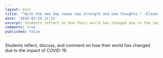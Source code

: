 ```yaml
---
layout: post
title: '"With the new day comes new strength and new thoughts." —Eleanor Roosevelt'
date: '2020-03-29 11:31'
excerpt: Students reflect on how their world has changed due to the impact of COVID-19.
comments: true
published: false
---
```


Students reflect, discuss, and comment on how their world has changed due to the impact of COVID-19. 
